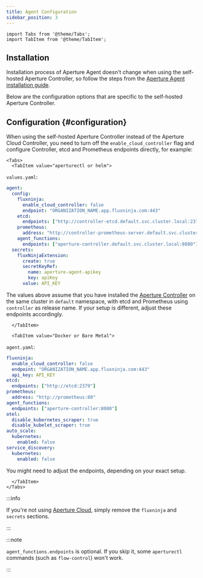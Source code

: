 ```yaml
---
title: Agent Configuration
sidebar_position: 3
---
```


```mdx-code-block
import Tabs from '@theme/Tabs';
import TabItem from '@theme/TabItem';
```

## Installation

Installation process of Aperture Agent doesn't change when using the self-hosted
Aperture Controller, so follow the steps from the [Aperture Agent installation
guide][install-agent].

Below are the configuration options that are specific to the self-hosted
Aperture Controller.

## Configuration {#configuration}

When using the self-hosted Aperture Controller instead of the Aperture Cloud
Controller, you need to turn off the `enable_cloud_controller` flag and
configure Controller, etcd and Prometheus endpoints directly, for example:

```mdx-code-block
<Tabs>
  <TabItem value="aperturectl or helm">
```

`values.yaml`:

```yaml
agent:
  config:
    fluxninja:
      enable_cloud_controller: false
      endpoint: "ORGANIZATION_NAME.app.fluxninja.com:443"
    etcd:
      endpoints: ["http://controller-etcd.default.svc.cluster.local:2379"]
    prometheus:
      address: "http://controller-prometheus-server.default.svc.cluster.local:80"
    agent_functions:
      endpoints: ["aperture-controller.default.svc.cluster.local:8080"]
  secrets:
    fluxNinjaExtension:
      create: true
      secretKeyRef:
        name: aperture-agent-apikey
        key: apiKey
      value: API_KEY
```

The values above assume that you have installed the
[Aperture Controller](/get-started/self-hosting/controller/controller.md) on the
same cluster in `default` namespace, with etcd and Prometheus using `controller`
as release name. If your setup is different, adjust these endpoints accordingly.

```mdx-code-block
  </TabItem>

  <TabItem value="Docker or Bare Metal">
```

`agent.yaml`:

```yaml
fluxninja:
  enable_cloud_controller: false
  endpoint: "ORGANIZATION_NAME.app.fluxninja.com:443"
  api_key: API_KEY
etcd:
  endpoints: ["http://etcd:2379"]
prometheus:
  address: "http://prometheus:80"
agent_functions:
  endpoints: ["aperture-controller:8080"]
otel:
  disable_kubernetes_scraper: true
  disable_kubelet_scraper: true
auto_scale:
  kubernetes:
    enabled: false
service_discovery:
  kubernetes:
    enabled: false
```

You might need to adjust the endpoints, depending on your exact setup.

```mdx-code-block
  </TabItem>
</Tabs>
```

:::info

If you're not using [Aperture Cloud][aperture-cloud], simply remove the
`fluxninja` and `secrets` sections.

:::

:::note

`agent_functions.endpoints` is optional. If you skip it, some `aperturectl`
commands (such as `flow-control`) won't work.

:::

[aperture-cloud]: /introduction.md
[install-agent]: /get-started/installation/agent/agent.md
